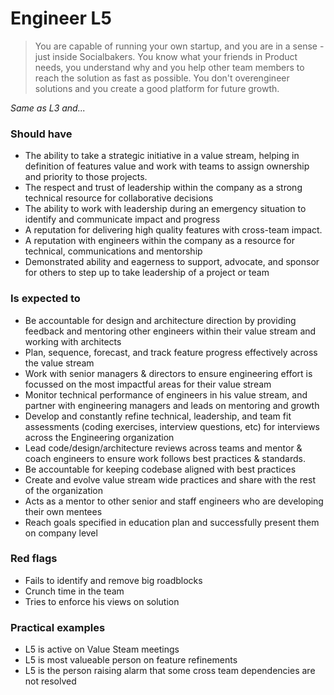 # Engineer L5
> You are capable of running your own startup, and you are in a sense - just inside Socialbakers. You know what your friends in Product needs, you understand why and you help other team members to reach the solution as fast as possible. You don't overengineer solutions and you create a good platform for future growth.

*Same as L3 and...*

### Should have
* The ability to take a strategic initiative in a value stream, helping in definition of features value and work with teams to assign ownership and priority to those projects.
* The respect and trust of leadership within the company as a strong technical resource for collaborative decisions
* The ability to work with leadership during an emergency situation to identify and communicate impact and progress
* A reputation for delivering high quality features with cross-team impact.
* A reputation with engineers within the company as a resource for technical, communications and  mentorship
* Demonstrated ability and eagerness to support, advocate, and sponsor for others to step up to take leadership of a project or team

### Is expected to
* Be accountable for design and architecture direction by providing feedback and mentoring other engineers within their value stream and working with architects
* Plan, sequence, forecast, and track feature progress effectively across the value stream
* Work with senior managers & directors to ensure engineering effort is focussed on the most impactful areas for their value stream
* Monitor technical performance of engineers in his value stream, and partner with engineering managers and leads on mentoring and growth
* Develop and constantly refine technical, leadership, and team fit assessments (coding exercises, interview questions, etc) for interviews across the Engineering organization
* Lead code/design/architecture reviews across teams and mentor & coach engineers to ensure work follows best practices & standards. 
* Be accountable for keeping codebase aligned with best practices
* Create and evolve value stream wide practices and share with the rest of the organization
* Acts as a mentor to other senior and staff engineers who are developing their own mentees
* Reach goals specified in education plan and successfully present them on company level

### Red flags
* Fails to identify and remove big roadblocks
* Crunch time in the team
* Tries to enforce his views on solution 

### Practical examples
* L5 is active on Value Steam meetings
* L5 is most valueable person on feature refinements
* L5 is the person raising alarm that some cross team dependencies are not resolved
